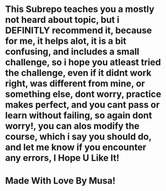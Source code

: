 # This Subrepo teaches you a mostly not heard about topic, but i DEFINITLY recommend it, because for me, it helps alot, it is a bit confusing, and includes a small challenge, so i hope you atleast tried the challenge, even if it didnt work right, was different from mine, or something else, dont worry, practice makes perfect, and you cant pass or learn without failing, so again dont worry!, you can alos modify the course, which i say you should do, and let me know if you encounter any errors, I Hope U Like It!

# Made With Love By Musa!
